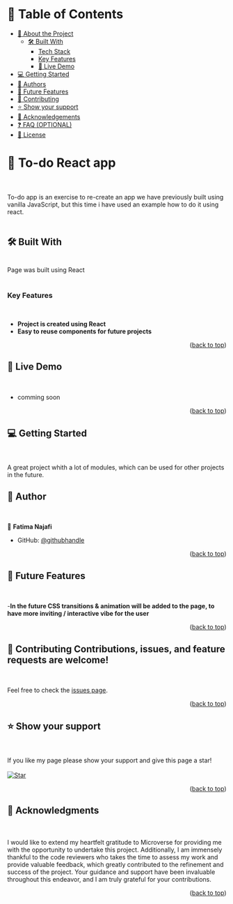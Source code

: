 <a name="readme-top"></a>

<div align="center">

</div>

# 📗 Table of Contents

- [📖 About the Project](#about-project)
  - [🛠 Built With](#built-with)
    - [Tech Stack](#tech-stack)
    - [Key Features](#key-features)
    - [🚀 Live Demo](#live-demo)
- [💻 Getting Started](#getting-started)
- [👥 Authors](#authors)
- [🔭 Future Features](#future-features)
- [🤝 Contributing](#contributing)
- [⭐️ Show your support](#support)
- [🙏 Acknowledgements](#acknowledgements)
- [❓ FAQ (OPTIONAL)](#faq)
- [📝 License](#license)

# 📖 To-do React app <a name="about-project"></a>

<br>

<br>
 To-do app is an exercise to re-create an app we have previously built using vanilla JavaScript, but this time i have used an example how to do it using react.

<br>
<br>

## 🛠 Built With <a name="built-with"></a>

<br>

  <summary>Page was built using React</summary>

<br>

### Key Features <a name="key-features"></a>

<br>

- **Project is created using React**
- **Easy to reuse components for future projects**

<p align="right">(<a href="#readme-top">back to top</a>)</p>

## 🚀 Live Demo <a name="live-demo"></a>

<br>

- comming soon

<p align="right">(<a href="#readme-top">back to top</a>)</p>

## 💻 Getting Started <a name="getting-started"></a>

<br>

A great project whith a lot of modules, which can be used for other projects in the future.


## 👥 Author <a name="authors"></a>

<br>

👤 **Fatima Najafi**

- GitHub: [@githubhandle](https://github.com/fatima-najafi)


<p align="right">(<a href="#readme-top">back to top</a>)</p>

## 🔭 Future Features <a name="future-features"></a>

<br>

-**In the future CSS transitions & animation will be added to the page, to have more inviting / interactive vibe for the user**

<p align="right">(<a href="#readme-top">back to top</a>)</p>

## 🤝 Contributing <a name="contributing"></a>Contributions, issues, and feature requests are welcome!

<br>

Feel free to check the [issues page](https://github.com/fatima-najafi/react-todo-list/issues).

<p align="right">(<a href="#readme-top">back to top</a>)</p>

## ⭐️ Show your support <a name="support"></a>

<br>

If you like my page please show your support and give this page a star!
<br>
<br>
[![Star](https://img.shields.io/github/stars/fatima-najafi/react-todo-list?style=social)](https://github.com/fatima-najafi/react-todo-list)

<p align="right">(<a href="#readme-top">back to top</a>)</p>

## 🙏 Acknowledgments <a name="acknowledgements"></a>

<br>

<br>
I would like to extend my heartfelt gratitude to Microverse for providing me with the opportunity to undertake this project. Additionally, I am immensely thankful to the code reviewers who takes the time to assess my work and provide valuable feedback, which greatly contributed to the refinement and success of the project. Your guidance and support have been invaluable throughout this endeavor, and I am truly grateful for your contributions.

<p align="right">(<a href="#readme-top">back to top</a>)</p>
<br>

